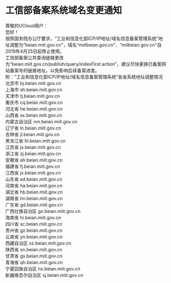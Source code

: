 

# 工信部备案系统域名变更通知

尊敬的UCloud用户：  
您好！  
按照国务院办公厅要求，“工业和信息化部ICP/IP地址/域名信息备案管理系统”地址调整为“beian.miit.gov.cn"，域名“miitbeian.gov.cn"、“miibeian.gov.cn"自2019年4月25日起停止使用。  
工信部备案公共查询链接更改为“beian.miit.gov.cn/publish/query/indexFirst.action”，建议尽快更换已备案网站备案号的链接地址，以免影响后续备案进度。  
附：“工业和信息化部ICP/IP地址/域名信息备案管理系统”各省系统地址调整情况  
北京市 bj.beian.miit.gov.cn  
上海市 sh.beian.miit.gov.cn  
天津市 tj.beian.miit.gov.cn  
重庆市 cq.beian.miit.gov.cn  
河北省 he.beian.miit.gov.cn  
山西省 sx.beian.miit.gov.cn  
内蒙古自治区 nm.beian.miit.gov.cn  
辽宁省 ln.beian.miit.gov.cn  
吉林省 jl.beian.miit.gov.cn  
黑龙江省 hl.beian.miit.gov.cn  
江苏省 js.beian.miit.gov.cn  
浙江省 zj.beian.miit.gov.cn  
安徽省 ah.beian.miit.gov.cn  
福建省 fj.beian.miit.gov.cn  
江西省 jx.beian.miit.gov.cn  
山东省 sd.beian.miit.gov.cn  
河南省 ha.beian.miit.gov.cn  
湖北省 hb.beian.miit.gov.cn  
湖南省 hn.beian.miit.gov.cn  
广东省 gd.beian.miit.gov.cn  
广西壮族自治区 gx.beian.miit.gov.cn  
海南省 hi.beian.miit.gov.cn  
四川省 sc.beian.miit.gov.cn  
贵州省 gz.beian.miit.gov.cn  
云南省 yn.beian.miit.gov.cn  
西藏自治区 xz.beian.miit.gov.cn  
陕西省 sn.beian.miit.gov.cn  
甘肃省 gs.beian.miit.gov.cn  
青海省 qh.beian.miit.gov.cn  
宁夏回族自治区 nx.beian.miit.gov.cn  
新疆维吾尔自治区 xj.beian.miit.gov.cn
